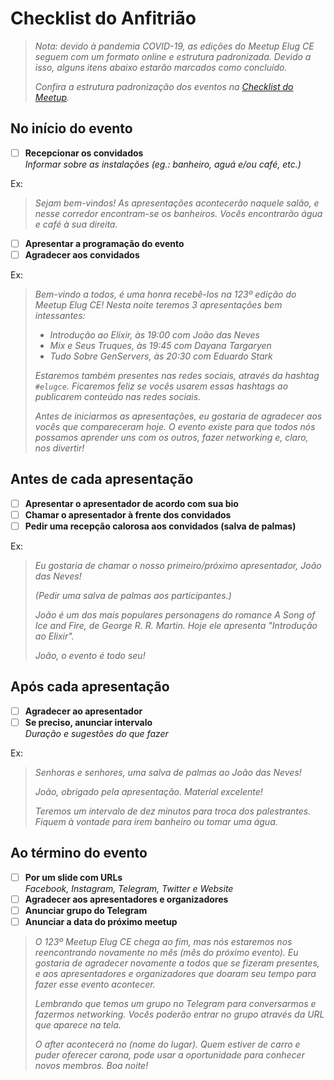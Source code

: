 # Checklist do Anfitrião

> _Nota: devido à pandemia COVID-19, as edições do Meetup Elug CE seguem com um formato online e estrutura padronizada. Devido a isso, alguns itens abaixo estarão marcados como concluído._
>
> _Confira a estrutura padronização dos eventos na [Checklist do Meetup](meetup.md)._

## No início do evento

- [ ] **Recepcionar os convidados**  
       _Informar sobre as instalações (eg.: banheiro, aguá e/ou café, etc.)_

Ex:

> _Sejam bem-vindos! As apresentações acontecerão naquele salão, e nesse corredor encontram-se os banheiros. Vocês encontrarão água e café à sua direita._

- [ ] **Apresentar a programação do evento**
- [ ] **Agradecer aos convidados**

Ex:

> _Bem-vindo a todos, é uma honra recebê-los na 123º edição do Meetup Elug CE! Nesta noite teremos 3 apresentações bem intessantes:_
>
> - _Introdução ao Elixir, às 19:00 com João das Neves_
> - _Mix e Seus Truques, às 19:45 com Dayana Targaryen_
> - _Tudo Sobre GenServers, às 20:30 com Eduardo Stark_
>
> _Estaremos também presentes nas redes sociais, através da hashtag `#elugce`. Ficaremos feliz se vocês usarem essas hashtags ao publicarem conteúdo nas redes sociais._
>
> _Antes de iniciarmos as apresentações, eu gostaria de agradecer aos vocês que compareceram hoje. O evento existe para que todos nós possamos aprender uns com os outros, fazer networking e, claro, nos divertir!_

## Antes de cada apresentação

- [ ] **Apresentar o apresentador de acordo com sua bio**
- [ ] **Chamar o apresentador à frente dos convidados**
- [ ] **Pedir uma recepção calorosa aos convidados (salva de palmas)**

Ex:

> _Eu gostaria de chamar o nosso primeiro/próximo apresentador, João das Neves!_
>
> _(Pedir uma salva de palmas aos participantes.)_
>
> _João é um dos mais populares personagens do romance A Song of Ice and Fire, de George R. R. Martin. Hoje ele apresenta "Introdução ao Elixir"._
>
> _João, o evento é todo seu!_

## Após cada apresentação

- [ ] **Agradecer ao apresentador**
- [ ] **Se preciso, anunciar intervalo**  
       _Duração e sugestões do que fazer_

Ex:

> _Senhoras e senhores, uma salva de palmas ao João das Neves!_
>
> _João, obrigado pela apresentação. Material excelente!_
>
> _Teremos um intervalo de dez minutos para troca dos palestrantes. Fiquem à vontade para irem banheiro ou tomar uma água._

## Ao término do evento

- [ ] **Por um slide com URLs**  
       _Facebook, Instagram, Telegram, Twitter e Website_
- [ ] **Agradecer aos apresentadores e organizadores**
- [ ] **Anunciar grupo do Telegram**
- [ ] **Anunciar a data do próximo meetup**

> _O 123º Meetup Elug CE chega ao fim, mas nós estaremos nos reencontrando novamente no mês (mês do próximo evento). Eu gostaria de agradecer novamente a todos que se fizeram presentes, e aos apresentadores e organizadores que doaram seu tempo para fazer esse evento acontecer._
>
> _Lembrando que temos um grupo no Telegram para conversarmos e fazermos networking. Vocês poderão entrar no grupo através da URL que aparece na tela._
>
> _O after acontecerá no (nome do lugar). Quem estiver de carro e puder oferecer carona, pode usar a oportunidade para conhecer novos membros. Boa noite!_
